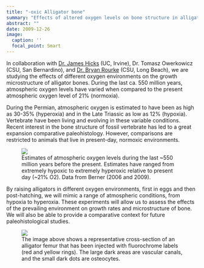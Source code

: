 ```yaml
---
title: "-oxic Alligator bone"
summary: "Effects of altered oxygen levels on bone structure in alligators"
abstract: ""
date: 2009-12-26
image:
  caption: ''
  focal_point: Smart
---
```


In collaboration with [Dr. James
Hicks](http://compphys.bio.uci.edu/Bio_Sci/Home.html) (UC, Irvine),
Dr. Tomasz Owerkowicz (CSU, San Bernardino), and [Dr. Bryan
Rourke](http://www.csulb.edu/~brourke/CMP_Faculty.htm) (CSU, Long
Beach), we are studying the effects of different oxygen environments
on the growth microstructure of alligator bones. During the last ca.
550 million years, atmospheric oxygen levels have varied when
compared to the present atmospheric oxygen level of 21% (normoxia).

During the Permian, atmospheric oxygen is estimated to have been as
high as 30-35% (hyperoxia) and in the Late Triassic as low as 12%
(hypoxia). Vertebrate have been living and evolving in these variable
conditions. Recent interest in the bone structure of fossil
vertebrate has led to a great expansion comparative paleohistology.
However, comparisons are restricted to animals that live in
present-day, normoxic environments.

<figure>
<img src="/img/o2_level.png">
<figcaption>Estimates of atmospheric oxygen levels during the last ~550 million years before the present. Estimates have ranged from extremely hypoxic to extremely hyperoxic relative to present day (~21% O2). Data from Berner (2006 and 2009).</figcaption>
</figure>

By raising alligators in different oxygen environments, first in eggs
and then post-hatching, we will mimic a range of atmospheric
conditions, from hypoxia to hyperoxia. These experiments will allow
us to assess the effects of the prevailing environment on growth
rates and microstructure of bone. We will also be able to provide a
comparative context for future paleohistological studies.

<figure>
    <img src="/img/gator_xs_detail.png">
    <figcaption>The image above shows a representative cross-section
    of an alligator femur that has been injected with fluorochrome
    labels (red and yellow rings). The large dark areas are vascular
    canals, and the small dark dots are osteocytes.</figcaption>
</figure>
